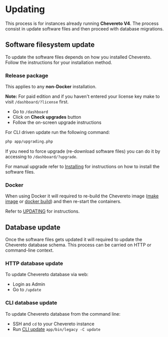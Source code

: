 # Updating

This process is for instances already running **Chevereto V4**. The process consist in update software files and then proceed with database migrations.

## Software filesystem update

To update the software files depends on how you installed Chevereto. Follow the instructions for your installation method.

### Release package

This applies to any **non-Docker** installation.

**Note:** For paid edition and if you haven't entered your license key make to visit `/dashboard/?license` first.

* Go to `/dashboard`
* Click on **Check upgrades** button
* Follow the on-screen upgrade instructions

For CLI driven update run the following command:

```sh
php app/upgrading.php
```

If you need to force upgrade (re-download software files) you can do it by accessing to `/dashboard/?upgrade`.

For manual upgrade refer to [Installing](installation.md#using-release-package) for instructions on how to install the software files.

### Docker

When using Docker it will required to re-build the Chevereto image ([make image](https://github.com/chevereto/docker/blob/4.2/docs/BUILDING.md) or [docker build](https://github.com/chevereto/docker/blob/4.2/docs/PURE-DOCKER.md)) and then re-start the containers.

Refer to [UPDATING](https://github.com/chevereto/docker/blob/4.2/docs/UPDATING.md) for instructions.

## Database update

Once the software files gets updated it will required to update the Chevereto database schema. This process can be carried on HTTP or command-line context.

### HTTP database update

To update Chevereto database via web:

* Login as Admin
* Go to `/update`

### CLI database update

To update Chevereto database from the command line:

* SSH and `cd` to your Chevereto instance
* Run [CLI update](../reference/cli.md#update) `app/bin/legacy -C update`
